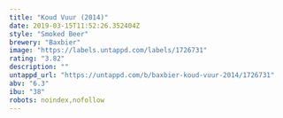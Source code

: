 ```yaml
---
title: "Koud Vuur (2014)"
date: 2019-03-15T11:52:26.352404Z
style: "Smoked Beer"
brewery: "Baxbier"
image: "https://labels.untappd.com/labels/1726731"
rating: "3.82"
description: ""
untappd_url: "https://untappd.com/b/baxbier-koud-vuur-2014/1726731"
abv: "6.3"
ibu: "38"
robots: noindex,nofollow
---
```


